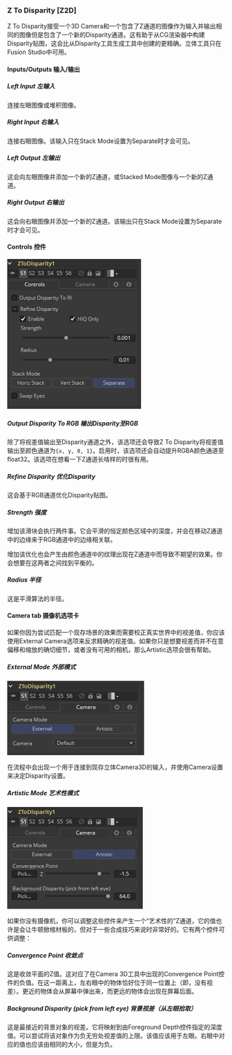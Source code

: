 ### Z To Disparity [Z2D]

Z To Disparity接受一个3D Camera和一个包含了Z通道的图像作为输入并输出相同的图像但是包含了一个新的Disparity通道。这有助于从CG渲染器中构建Disparity贴图，这会比从Disparity工具生成工具中创建的更精确。立体工具只在Fusion Studio中可用。

#### Inputs/Outputs 输入/输出

##### Left Input 左输入

连接左眼图像或堆积图像。

##### Right Input 右输入

连接右眼图像。该输入只在Stack Mode设置为Separate时才会可见。

##### Left Output 左输出

这会向左眼图像并添加一个新的Z通道，或Stacked Mode图像与一个新的Z通道。

##### Right Output 右输出

这会向右眼图像并添加一个新的Z通道。该输出只在Stack Mode设置为Separate时才会可见。

#### Controls 控件

![Z2D_Controls](images/Z2D_Controls.png)

##### Output Disparity To RGB 输出Disparity至RGB

除了将视差值输出至Disparity通道之外，该选项还会导致Z To Disparity将视差值输出至颜色通道为`{x, y, 0, 1}`。启用时，该选项还会自动提升RGBA颜色通道至float32。该选项在想看一下Z通道长啥样的时很有用。

##### Refine Disparity 优化Disparity

这会基于RGB通道优化Disparity贴图。

##### Strength 强度

增加该滑块会执行两件事。它会平滑的恒定颜色区域中的深度，并会在移动Z通道中的边缘来于RGB通道中的边缘相关联。

增加该优化也会产生由颜色通道中的纹理出现在Z通道中而导致不期望的效果。你会想要在这两者之间找到平衡的。

##### Radius 半径

这是平滑算法的半径。

#### Camera tab 摄像机选项卡

如果你因为尝试匹配一个现存场景的效果而需要校正真实世界中的视差值，你应该使用External Camera选项来反求精确的视差值。如果你只是想要视差而并不在意偏移和缩放的确切细节，或者没有可用的相机，那么Artistic选项会很有帮助。

##### External Mode 外部模式

![Z2D_ExternalMode](images/Z2D_ExternalMode.png)

在流程中会出现一个用于连接到现存立体Camera3D的输入，并使用Camera设置来决定Disparity设置。

##### Artistic Mode 艺术性模式

![Z2D_ArtisticMode](images/Z2D_ArtisticMode.png)

如果你没有摄像机，你可以调整这些控件来产生一个“艺术性的”Z通道，它的值也许是会让牛顿掀棺材板的，但对于一些合成技巧来说时非常好的。它有两个控件可供调整：

##### Convergence Point 收敛点

这是收敛平面的Z值。这对应了在Camera 3D工具中出现的Convergence Point控件的负值。在这一距离上，左右眼中的物体恰好位于同一位置上（即，没有视差）。更近的物体会从屏幕中弹出来，而更远的物体会出现在屏幕后面。

##### Background Disparity (pick from left eye) 背景视差（从左眼拾取）

这是最接近的背景对象的视差。它将映射到由Foreground Depth控件指定的深度值。可以尝试将该对象作为负无穷处视差值的上限。该值应该用于左眼。右眼中对应的值也应该由相同的大小，但是为负。